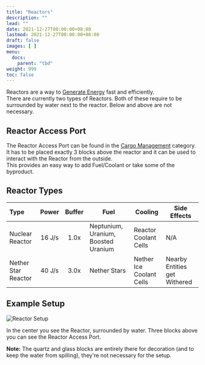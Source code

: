```yaml
---
title: "Reactors"
description: ""
lead: ""
date: 2021-12-27T00:00:00+08:00
lastmod: 2021-12-27T00:00:00+08:00
draft: false
images: [ ]
menu:
  docs:
    parent: "tbd"
weight: 999
toc: false
---
```


Reactors are a way to [Generate Energy](/docs/slimefun/electric-machines) fast and efficiently.  
There are currently two types of Reactors. Both of these require to be surrounded by water next to the reactor. Below and above are not necessary.

## Reactor Access Port

The Reactor Access Port can be found in the [Cargo Management](/docs/slimefun/cargo-management) category.  
It has to be placed exactly 3 blocks above the reactor and it can be used to interact with the Reactor from the outside.  
This provides an easy way to add Fuel/Coolant or take some of the byproduct.

## Reactor Types

| Type                | Power  | Buffer | Fuel                                | Cooling                  | Side Effects                 |
|:------------------- |:------:|:------:| ----------------------------------- | ------------------------ | ---------------------------- |
| Nuclear Reactor     | 16 J/s |  1.0x  | Neptunium, Uranium, Boosted Uranium | Reactor Coolant Cells    | N/A                          |
| Nether Star Reactor | 40 J/s |  3.0x  | Nether Stars                        | Nether Ice Coolant Cells | Nearby Entities get Withered |

## Example Setup

<img src="/slimefun-images/multiblock-reactor.png" alt="Reactor Setup" />

In the center you see the Reactor, surrounded by water. Three blocks above you can see the Reactor Access Port.

**Note:** The quartz and glass blocks are entirely there for decoration (and to keep the water from spilling), they're not necessary for the setup.
